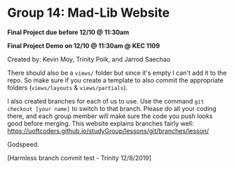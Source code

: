 # Group 14: Mad-Lib Website

**Final Project due before 12/10 @ 11:30am**

**Final Project Demo on 12/10 @ 11:30am @ KEC 1109**

Created by: Kevin Moy, Trinity Polk, and Jarrod Saechao

There should also be a `views/` folder but since it's empty I can't add it to the repo. So make sure if you create a template to also commit the appropriate folders (`views/layouts` & `views/partials`).

I also created branches for each of us to use. Use the command `git checkout [your name]` to switch to that branch. Please do all your coding there, and each group member will make sure the code you push looks good before merging. This website explains branches fairly well: https://uoftcoders.github.io/studyGroup/lessons/git/branches/lesson/

Godspeed.


[Harmless branch commit test - Trinity 12/8/2019]
